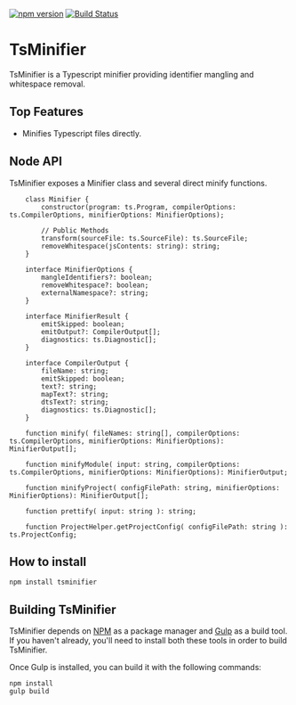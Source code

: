 ﻿[![npm version](https://badge.fury.io/js/tsminifier.svg)](http://badge.fury.io/js/tsminifier)
﻿[![Build Status](https://travis-ci.org/ToddThomson/TsMinifier.svg?branch=master)](https://travis-ci.org/ToddThomson/TsMinifier)
# TsMinifier
TsMinifier is a Typescript minifier providing identifier mangling and whitespace removal.

## Top Features

* Minifies Typescript files directly.

## Node API

TsMinifier exposes a Minifier class and several direct minify functions.

```
	class Minifier {
        constructor(program: ts.Program, compilerOptions: ts.CompilerOptions, minifierOptions: MinifierOptions);
    
		// Public Methods
	    transform(sourceFile: ts.SourceFile): ts.SourceFile;
        removeWhitespace(jsContents: string): string;
    }

    interface MinifierOptions {
        mangleIdentifiers?: boolean;
        removeWhitespace?: boolean;
        externalNamespace?: string;
    }

	interface MinifierResult {
        emitSkipped: boolean;
        emitOutput?: CompilerOutput[];
        diagnostics: ts.Diagnostic[];
    }

    interface CompilerOutput {
        fileName: string;
		emitSkipped: boolean;
		text?: string;
        mapText?: string;
        dtsText?: string;
        diagnostics: ts.Diagnostic[];
    }
 
	function minify( fileNames: string[], compilerOptions: ts.CompilerOptions, minifierOptions: MinifierOptions): MinifierOutput[];

    function minifyModule( input: string, compilerOptions: ts.CompilerOptions, minifierOptions: MinifierOptions): MinifierOutput;

    function minifyProject( configFilePath: string, minifierOptions: MinifierOptions): MinifierOutput[];

	function prettify( input: string ): string;

    function ProjectHelper.getProjectConfig( configFilePath: string ): ts.ProjectConfig;

```

## How to install

```
npm install tsminifier
```

## Building TsMinifier

TsMinifier depends on [NPM](https://docs.npmjs.com/) as a package manager and 
[Gulp](https://github.com/gulpjs/gulp/blob/master/docs/getting-started.md) as a build tool. 
If you haven't already, you'll need to install both these tools in order to 
build TsMinifier.

Once Gulp is installed, you can build it with the following commands:

```
npm install
gulp build
```  

